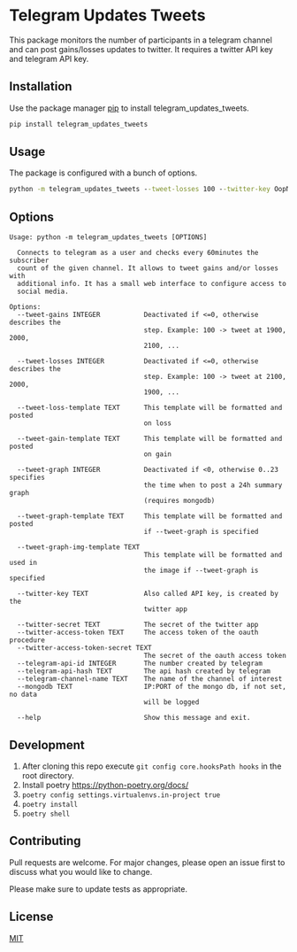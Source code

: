 # Telegram Updates Tweets
This package monitors the number of participants in a telegram channel and can post gains/losses updates to twitter.
It requires a twitter API key and telegram API key.

## Installation

Use the package manager [pip](https://pip.pypa.io/en/stable/) to install telegram_updates_tweets.

```bash
pip install telegram_updates_tweets
```

## Usage
The package is configured with a bunch of options.
```cmd
python -m telegram_updates_tweets --tweet-losses 100 --twitter-key OopN17481741985zgmRg0FVAOzC --twitter-secret VWyvs87I091508915HWAJDdb4XlwOLPkQXOTPbcETEV8HlvmnCx --twitter-access-token 1341085719874981434437-1zh50lhr3WEJhjfabfhdK8oYGrSh3eW --twitter-access-token-secret 5jGpCn79Z8714871kjlafjagaXr7VKeNEKWQVzzU --telegram-api-id 2015515 --telegram-api-hash b7dae63689015901efeffc69 --mongodb 127.0.0.1:27017 --telegram-channel-name CHANNELNAME --tweet-loss-template 'Der Telegram Kanal hat {loss_step} Leser verloren und ist jetzt bei {count}' --tweet-graph-template '24h Bericht, aktuelle Anzahl der Leser ist {count}, Änderung {total_change:+d} Leser' --tweet-graph 20 --tweet-graph-img-template 'Innerhalb der letzten {hours} Std.: {total_change:+d} Leser'
```

## Options
```text
Usage: python -m telegram_updates_tweets [OPTIONS]

  Connects to telegram as a user and checks every 60minutes the subscriber
  count of the given channel. It allows to tweet gains and/or losses with
  additional info. It has a small web interface to configure access to
  social media.

Options:
  --tweet-gains INTEGER           Deactivated if <=0, otherwise describes the
                                  step. Example: 100 -> tweet at 1900, 2000,
                                  2100, ...

  --tweet-losses INTEGER          Deactivated if <=0, otherwise describes the
                                  step. Example: 100 -> tweet at 2100, 2000,
                                  1900, ...

  --tweet-loss-template TEXT      This template will be formatted and posted
                                  on loss

  --tweet-gain-template TEXT      This template will be formatted and posted
                                  on gain

  --tweet-graph INTEGER           Deactivated if <0, otherwise 0..23 specifies
                                  the time when to post a 24h summary graph
                                  (requires mongodb)

  --tweet-graph-template TEXT     This template will be formatted and posted
                                  if --tweet-graph is specified

  --tweet-graph-img-template TEXT
                                  This template will be formatted and used in
                                  the image if --tweet-graph is specified

  --twitter-key TEXT              Also called API key, is created by the
                                  twitter app

  --twitter-secret TEXT           The secret of the twitter app
  --twitter-access-token TEXT     The access token of the oauth procedure
  --twitter-access-token-secret TEXT
                                  The secret of the oauth access token
  --telegram-api-id INTEGER       The number created by telegram
  --telegram-api-hash TEXT        The api hash created by telegram
  --telegram-channel-name TEXT    The name of the channel of interest
  --mongodb TEXT                  IP:PORT of the mongo db, if not set, no data
                                  will be logged

  --help                          Show this message and exit.
```

## Development
1. After cloning this repo execute `git config core.hooksPath hooks` in the root directory.
2. Install poetry https://python-poetry.org/docs/
3. `poetry config settings.virtualenvs.in-project true`
4. `poetry install`
4. `poetry shell`
## Contributing
Pull requests are welcome. For major changes, please open an issue first to discuss what you would like to change.

Please make sure to update tests as appropriate.

## License
[MIT](https://choosealicense.com/licenses/mit/)
